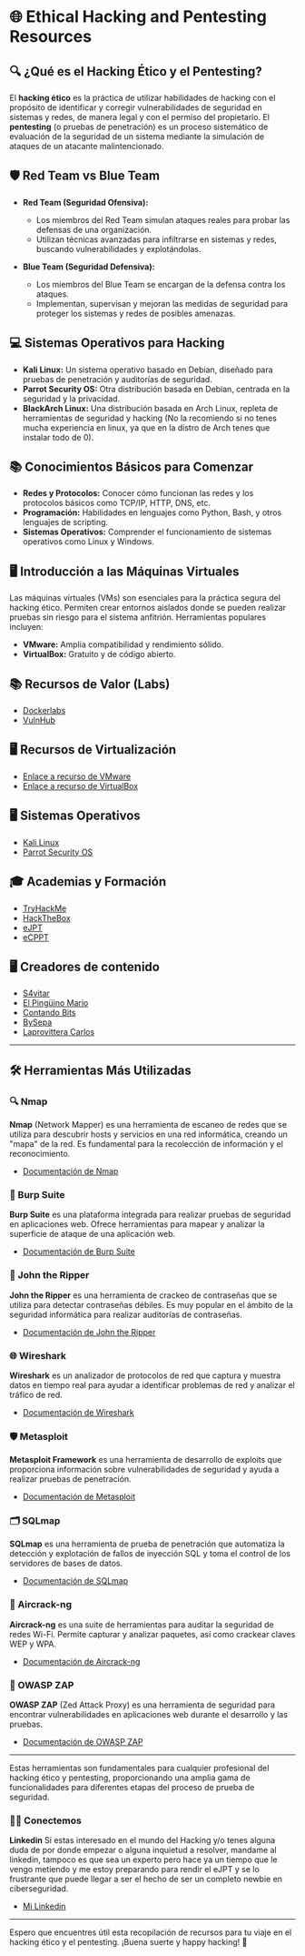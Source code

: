 # 🌐 Ethical Hacking and Pentesting Resources

## 🔍 ¿Qué es el Hacking Ético y el Pentesting?
El **hacking ético** es la práctica de utilizar habilidades de hacking con el propósito de identificar y corregir vulnerabilidades de seguridad en sistemas y redes, de manera legal y con el permiso del propietario. El **pentesting** (o pruebas de penetración) es un proceso sistemático de evaluación de la seguridad de un sistema mediante la simulación de ataques de un atacante malintencionado.

## 🛡️ Red Team vs Blue Team
- **Red Team (Seguridad Ofensiva):** 
  - Los miembros del Red Team simulan ataques reales para probar las defensas de una organización.
  - Utilizan técnicas avanzadas para infiltrarse en sistemas y redes, buscando vulnerabilidades y explotándolas.

- **Blue Team (Seguridad Defensiva):**
  - Los miembros del Blue Team se encargan de la defensa contra los ataques.
  - Implementan, supervisan y mejoran las medidas de seguridad para proteger los sistemas y redes de posibles amenazas.

## 💻 Sistemas Operativos para Hacking
- **Kali Linux:** Un sistema operativo basado en Debian, diseñado para pruebas de penetración y auditorías de seguridad.
- **Parrot Security OS:** Otra distribución basada en Debian, centrada en la seguridad y la privacidad.
- **BlackArch Linux:** Una distribución basada en Arch Linux, repleta de herramientas de seguridad y hacking (No la recomiendo si no tenes mucha experiencia en linux, ya que en la distro de Arch tenes que instalar todo de 0).

## 📚 Conocimientos Básicos para Comenzar
- **Redes y Protocolos:** Conocer cómo funcionan las redes y los protocolos básicos como TCP/IP, HTTP, DNS, etc.
- **Programación:** Habilidades en lenguajes como Python, Bash, y otros lenguajes de scripting.
- **Sistemas Operativos:** Comprender el funcionamiento de sistemas operativos como Linux y Windows.

## 🖥️ Introducción a las Máquinas Virtuales
Las máquinas virtuales (VMs) son esenciales para la práctica segura del hacking ético. Permiten crear entornos aislados donde se pueden realizar pruebas sin riesgo para el sistema anfitrión. Herramientas populares incluyen:

- **VMware:** Amplia compatibilidad y rendimiento sólido.
- **VirtualBox:** Gratuito y de código abierto.

## 📚 Recursos de Valor (Labs)
- [Dockerlabs](https://dockerlabs.es/#/)
- [VulnHub](https://vulnhub.com/)

## 🖥️ Recursos de Virtualización
- [Enlace a recurso de VMware](https://www.youtube.com/watch?v=jFzQUsnlof0)
- [Enlace a recurso de VirtualBox](https://www.virtualbox.org/)

## 🖥️ Sistemas Operativos
- [Kali Linux](https://www.kali.org/)
- [Parrot Security OS](https://www.parrotsec.org/)

## 🎓 Academias y Formación
- [TryHackMe](https://tryhackme.com/)
- [HackTheBox](https://www.hackthebox.com/)
- [eJPT](https://security.ine.com/certifications/ejpt-certification/)
- [eCPPT](https://security.ine.com/certifications/ecppt-certification/)

## 🖥️ Creadores de contenido
- [S4vitar](https://www.youtube.com/@S4viOnLive)
- [El Pingüino Mario](https://www.youtube.com/@ElPinguinoDeMario)
- [Contando Bits](https://www.youtube.com/@ContandoBits)
- [BySepa](https://www.youtube.com/@BySepa)
- [Laprovittera Carlos](https://x.com/laprovittera)
---

## 🛠️ Herramientas Más Utilizadas

### 🔍 Nmap
**Nmap** (Network Mapper) es una herramienta de escaneo de redes que se utiliza para descubrir hosts y servicios en una red informática, creando un "mapa" de la red. Es fundamental para la recolección de información y el reconocimiento.

- [Documentación de Nmap](https://nmap.org/docs.html)

### 🧩 Burp Suite
**Burp Suite** es una plataforma integrada para realizar pruebas de seguridad en aplicaciones web. Ofrece herramientas para mapear y analizar la superficie de ataque de una aplicación web.

- [Documentación de Burp Suite](https://portswigger.net/burp/documentation)

### 🔑 John the Ripper
**John the Ripper** es una herramienta de crackeo de contraseñas que se utiliza para detectar contraseñas débiles. Es muy popular en el ámbito de la seguridad informática para realizar auditorías de contraseñas.

- [Documentación de John the Ripper](https://www.openwall.com/john/doc/)

### 🌐 Wireshark
**Wireshark** es un analizador de protocolos de red que captura y muestra datos en tiempo real para ayudar a identificar problemas de red y analizar el tráfico de red.

- [Documentación de Wireshark](https://www.wireshark.org/docs/)

### 🛡️ Metasploit
**Metasploit Framework** es una herramienta de desarrollo de exploits que proporciona información sobre vulnerabilidades de seguridad y ayuda a realizar pruebas de penetración.

- [Documentación de Metasploit](https://docs.rapid7.com/metasploit/)

### 🗂️ SQLmap
**SQLmap** es una herramienta de prueba de penetración que automatiza la detección y explotación de fallos de inyección SQL y toma el control de los servidores de bases de datos.

- [Documentación de SQLmap](https://sqlmap.org/)

### 📡 Aircrack-ng
**Aircrack-ng** es una suite de herramientas para auditar la seguridad de redes Wi-Fi. Permite capturar y analizar paquetes, así como crackear claves WEP y WPA.

- [Documentación de Aircrack-ng](https://www.aircrack-ng.org/doku.php)

### 🧱 OWASP ZAP
**OWASP ZAP** (Zed Attack Proxy) es una herramienta de seguridad para encontrar vulnerabilidades en aplicaciones web durante el desarrollo y las pruebas.

- [Documentación de OWASP ZAP](https://www.zaproxy.org/docs/)

---

Estas herramientas son fundamentales para cualquier profesional del hacking ético y pentesting, proporcionando una amplia gama de funcionalidades para diferentes etapas del proceso de prueba de seguridad.

### ⛓️‍💥 Conectemos
**Linkedin** Si estas interesado en el mundo del Hacking y/o tenes alguna duda de por donde empezar o alguna inquietud a resolver, mandame al linkedin, tampoco es que sea un experto pero hace ya un tiempo que le vengo metiendo y me estoy preparando para rendir el eJPT y se lo frustrante que puede llegar a ser el hecho de ser un completo newbie en ciberseguridad.

- [Mi Linkedin](https://www.linkedin.com/in/augusto-natiello/)

---


Espero que encuentres útil esta recopilación de recursos para tu viaje en el hacking ético y el pentesting. ¡Buena suerte y happy hacking! 🚀
